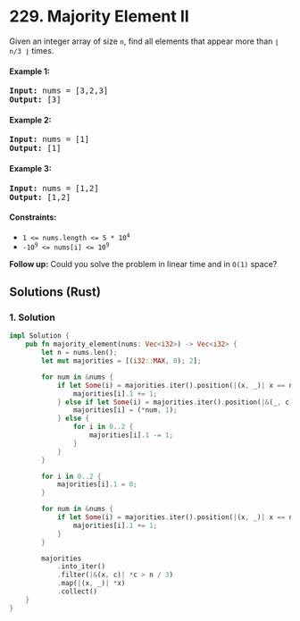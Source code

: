 # 229. Majority Element II
Given an integer array of size `n`, find all elements that appear more than `⌊ n/3 ⌋` times.

#### Example 1:
<pre>
<strong>Input:</strong> nums = [3,2,3]
<strong>Output:</strong> [3]
</pre>

#### Example 2:
<pre>
<strong>Input:</strong> nums = [1]
<strong>Output:</strong> [1]
</pre>

#### Example 3:
<pre>
<strong>Input:</strong> nums = [1,2]
<strong>Output:</strong> [1,2]
</pre>

#### Constraints:
* <code>1 <= nums.length <= 5 * 10<sup>4</sup></code>
* <code>-10<sup>9</sup> <= nums[i] <= 10<sup>9</sup></code>

**Follow up:** Could you solve the problem in linear time and in `O(1)` space?

## Solutions (Rust)

### 1. Solution
```Rust
impl Solution {
    pub fn majority_element(nums: Vec<i32>) -> Vec<i32> {
        let n = nums.len();
        let mut majorities = [(i32::MAX, 0); 2];

        for num in &nums {
            if let Some(i) = majorities.iter().position(|(x, _)| x == num) {
                majorities[i].1 += 1;
            } else if let Some(i) = majorities.iter().position(|&(_, c)| c == 0) {
                majorities[i] = (*num, 1);
            } else {
                for i in 0..2 {
                    majorities[i].1 -= 1;
                }
            }
        }

        for i in 0..2 {
            majorities[i].1 = 0;
        }

        for num in &nums {
            if let Some(i) = majorities.iter().position(|(x, _)| x == num) {
                majorities[i].1 += 1;
            }
        }

        majorities
            .into_iter()
            .filter(|&(x, c)| *c > n / 3)
            .map(|(x, _)| *x)
            .collect()
    }
}
```
